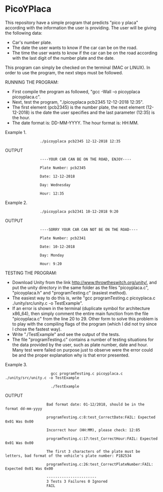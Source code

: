 # PicoYPlaca

This repository have a simple program that predicts "pico y placa" according with the information the user is providing. 
The user will be giving the following data:
  * Car's number plate.
  * The date the user wants to know if the car can be on the road.
  * The time the user wants to know if the car can be on the road according with the last digit of the number plate and the       date.
  
This program can simply be checked on the terminal (MAC or LINUX). 
In order to use the program, the next steps must be followed.

RUNNING THE PROGRAM:
  * First compile the program as followed, "gcc -Wall -o picoyplaca picoyplaca.c".
  * Next, test the program, "./picoyplaca pcb2345 12-12-2018 12:35".
  * The first element (pcb2345) is the number plate, the next element (12-12-2018) is the date the user specifies and the last     parameter (12:35) is the hour. 
  * The date format is: DD-MM-YYYY. The hour format is: HH:MM.
  
Example 1.

                    ./picoyplaca pcb2345 12-12-2018 12:35
  
  OUTPUT
  
                    ----YOUR CAR CAN BE ON THE ROAD, ENJOY----

                    Plate Number: pcb2345

                    Date: 12-12-2018

                    Day: Wednesday

                    Hour: 12:35
  
Example 2.

                    ./picoyplaca pcb2341 10-12-2018 9:20
  
  OUTPUT
  
                    ----SORRY YOUR CAR CAN NOT BE ON THE ROAD----

                    Plate Number: pcb2341

                    Date: 10-12-2018

                    Day: Monday

                    Hour: 9:20

  
  
TESTING THE PROGRAM:
  * Download Unity from the link http://www.throwtheswitch.org/unity/, and put the unity directory in the same folder as the       files "picoyplaca.c", "picoyplaca.h" and "programTesting.c" (easiest method).
  * The easiest way to do this is, write "gcc programTesting.c picoyplaca.c ./unity/src/unity.c -o TestExample".
  * If an error is shown in the terminal (duplicate symbol for architecture x86_64), then simply comment the entire main           function from the file "picoyplaca.c" from the line 20 to 29. Other form to solve this problem is to play with the             compiling flags of the program (which I did not try since I chose the fastest way).
  * Write "./TestExample" and see the output of the tests. 
  * The file "programTesting.c" contains a number of testing situations for the data provided by the user, such as plate           number, date and hour. Many test were failed on purpose just to observe were the error could be and the proper explanation     why is that error presented. 
  
Example 3.

                         gcc programTesting.c picoyplaca.c ./unity/src/unity.c -o TestExample

                         ./TestExample
  
  OUTPUT
  
                       Bad format date: 01-12/2018, should be in the format dd-mm-yyyy

                       programTesting.c:8:test_CorrectDate:FAIL: Expected 0x01 Was 0x00

                       Incorrect hour (HH:MM), please check: 12:85

                       programTesting.c:17:test_CorrectHour:FAIL: Expected 0x01 Was 0x00

                       The first 3 characters of the plate must be letters, bad format of the vehicle's plate number: P1B2534

                       programTesting.c:26:test_CorrectPlateNumber:FAIL: Expected 0x01 Was 0x00

                       -----------------------
                       3 Tests 3 Failures 0 Ignored 
                       FAIL



